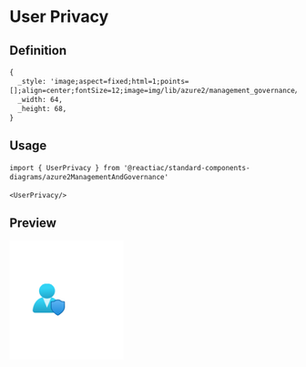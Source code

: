 # User Privacy

## Definition

```
{
  _style: 'image;aspect=fixed;html=1;points=[];align=center;fontSize=12;image=img/lib/azure2/management_governance/User_Privacy.svg;strokeColor=none;',
  _width: 64,
  _height: 68,
}
```

## Usage

```
import { UserPrivacy } from '@reactiac/standard-components-diagrams/azure2ManagementAndGovernance'

<UserPrivacy/>
```

## Preview

<img src="./user-privacy.png" width="200"/>
